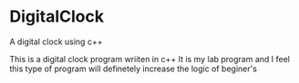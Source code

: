 # DigitalClock
A digital clock using c++

This is a digital clock program wriiten in c++
It is my lab program and I feel this type of program will definetely increase the logic of beginer's
